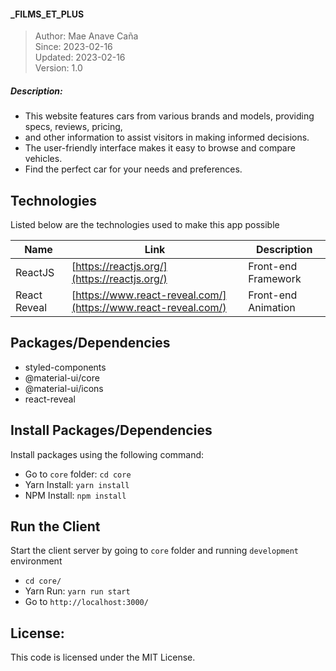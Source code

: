 #### _FILMS_ET_PLUS

> Author: Mae Anave Caña    
> Since: 2023-02-16    
> Updated: 2023-02-16    
> Version: 1.0    



##### Description: 
- This website features cars from various brands and models, providing specs, reviews, pricing,
- and other information to assist visitors in making informed decisions.
- The user-friendly interface makes it easy to browse and compare vehicles.
- Find the perfect car for your needs and preferences.



## Technologies

Listed below are the technologies used to make this app possible

| Name | Link | Description |
| ------ | ------ | ------ |
| ReactJS | [https://reactjs.org/](https://reactjs.org/) | Front-end Framework |
| React Reveal | [https://www.react-reveal.com/](https://www.react-reveal.com/) | Front-end Animation |



## Packages/Dependencies
- styled-components
- @material-ui/core
- @material-ui/icons
- react-reveal



## Install Packages/Dependencies
Install packages using the following command:
- Go to `core` folder: `cd core`
- Yarn Install: `yarn install`
- NPM Install: `npm install`



## Run the Client
Start the client server by going to `core` folder and running `development` environment
- `cd core/`
- Yarn Run: `yarn run start`
- Go to `http://localhost:3000/`



## License: 
This code is licensed under the MIT License.
